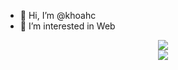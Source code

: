- 👋 Hi, I’m @khoahc
- 👀 I’m interested in Web
<!---
khoahc/khoahc is a ✨ special ✨ repository because its `README.md` (this file) appears on your GitHub profile.
You can click the Preview link to take a look at your changes.
--->
<div align=center>
  <img src="http://github-readme-streak-stats.herokuapp.com?user=khoahc&hide_border=true" />
</div>
<div align=center>
  <img src="https://github-readme-stats.vercel.app/api?username=khoahc&hide=contribs,prs" />
</div>
